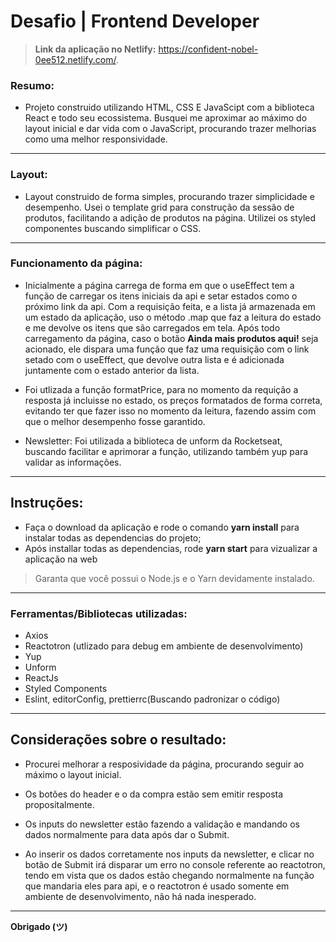 # Desafio | Frontend Developer

> **Link da aplicação no Netlify:** https://confident-nobel-0ee512.netlify.com/.

### Resumo:

- Projeto construido utilizando HTML, CSS E JavaScipt com a biblioteca React e todo seu ecossistema. Busquei me aproximar ao máximo do layout inicial e dar vida com o JavaScript, procurando trazer melhorias como uma melhor responsividade.

---

### Layout:

- Layout construido de forma simples, procurando trazer simplicidade e desempenho. Usei o template grid para construção da sessão de produtos, facilitando a adição de produtos na página. Utilizei os styled componentes buscando simplificar o CSS.

---

### Funcionamento da página:

- Inicialmente a página carrega de forma em que o useEffect tem a função de carregar os itens iniciais da api e setar estados como o próximo link da api. Com a requisição feita, e a lista já armazenada em um estado da aplicação, uso o método .map que faz a leitura do estado e me devolve os itens que são carregados em tela. Após todo carregamento da página, caso o botão **Ainda mais produtos aqui!** seja acionado, ele dispara uma função que faz uma requisição com o link setado com o useEffect, que devolve outra lista e é adicionada juntamente com o estado anterior da lista.

- Foi utlizada a função formatPrice, para no momento da requição a resposta já incluisse no estado, os preços formatados de forma correta, evitando ter que fazer isso no momento da leitura, fazendo assim com que o melhor desempenho fosse garantido.

- Newsletter: Foi utilizada a biblioteca de unform da Rocketseat, buscando facilitar e aprimorar a função, utilizando também yup para validar as informações.

---

## Instruções:

- Faça o download da aplicação e rode o comando **yarn install** para instalar todas as dependencias do projeto;
- Após installar todas as dependencias, rode **yarn start** para vizualizar a aplicação na web

> Garanta que você possui o Node.js e o Yarn devidamente instalado.

---

### Ferramentas/Bibliotecas utilizadas:

- Axios
- Reactotron (utlizado para debug em ambiente de desenvolvimento)
- Yup
- Unform
- ReactJs
- Styled Components
- Eslint, editorConfig, prettierrc(Buscando padronizar o código)

---

## Considerações sobre o resultado:

- Procurei melhorar a resposividade da página, procurando seguir ao máximo o layout inicial.

- Os botões do header e o da compra estão sem emitir resposta propositalmente.

- Os inputs do newsletter estão fazendo a validação e mandando os dados normalmente para data após dar o Submit.

- Ao inserir os dados corretamente nos inputs da newsletter, e clicar no botão de Submit irá disparar um erro no console referente ao reactotron,
  tendo em vista que os dados estão chegando normalmente na função que mandaria eles para api, e o reactotron é usado somente em ambiente de desenvolvimento,
  não há nada inesperado.

---

**Obrigado (ツ)**
